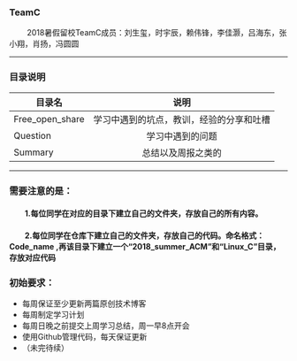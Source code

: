 ### TeamC
&emsp;&emsp; 2018暑假留校TeamC成员：刘生玺，时宇辰，赖伟锋，李佳灏，吕海东，张小翔，肖扬，冯圆圆

***

###  目录说明


|   目录名 | 说明 | 
| ------------- |:-------------:| 
|  Free_open_share|  学习中遇到的坑点，教训，经验的分享和吐槽 |  
|  Question| 学习中遇到的问题 | 
|   Summary |  总结以及周报之类的  | 


*** 

### 需要注意的是：
#### &emsp;&emsp;1.每位同学在对应的目录下建立自己的文件夹，存放自己的所有内容。
#### &emsp;&emsp;2.每位同学在仓库下建立自己的文件夹，存放自己的代码。命名格式：Code_name  ,再该目录下建立一个“2018_summer_ACM”和“Linux_C”目录，存放对应代码


### 初始要求：

- 每周保证至少更新两篇原创技术博客
- 每周制定学习计划
-  每周日晚之前提交上周学习总结，周一早8点开会
-  使用Github管理代码，每天保证更新
- （未完待续）

